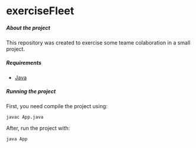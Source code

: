 # exerciseFleet #

##### About the project

This repository was created to exercise some teame colaboration in a small project. 

##### Requirements
* [Java](https://www.oracle.com/java/technologies/downloads/)

##### Running the project

First, you need compile the project using:

`javac App.java`

After, run the project with: 

`java App`

